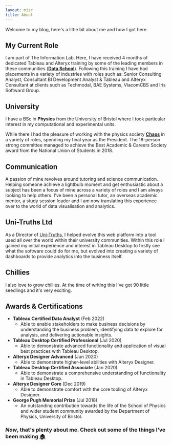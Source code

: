 ```yaml
---
layout: misc
title: About
---
```


Welcome to my blog, here's a little bit about me and how I got here.

## My Current Role

I am part of The Information Lab. Here, I have received 4 months of dedicated Tableau and Alteryx training by some of the leading members in these communities (**[Data School](https://www.thedataschool.co.uk/)**). Following this training I have had placements in a variety of industries with roles such as: Senior Consulting Analyst, Consultant BI Development Analyst & Tableau and Alteryx Consultant at clients such as Techmodal, BAE Systems, ViacomCBS and Iris Softward Group.

## University

I have a BSc in **Physics** from the University of Bristol where I took particular interest in my computational and experimental units.

While there I had the pleasure of working with the physics society **[Chaos](https://www.bristolchaos.com)** in a variety of roles, spending my final year as the President. The 18-person strong committee managed to achieve the Best Academic & Careers Society award from the National Union of Students in 2018.

## Communication

A passion of mine revolves around tutoring and science communication. Helping someone achieve a lightbulb moment and get enthusiastic about a subject has been a focus of mine across a variety of roles and I am always looking to help others. I've been a personal tutor, an overseas academic mentor, a study session leader and I am now translating this experience over to the world of data visualisation and analytics.

## Uni-Truths Ltd

As a Director of [Uni-Truths](https://www.uni-truths.com), I helped evolve this web platform into a tool used all over the world within their university communities. Within this role I gained my initial experience and interest in Tableau Desktop to firstly see what the software could do for me, but evolved into creating a variety of dashboards to provide analytics into the business itself.

## Chillies

I also love to grow chillies. At the time of writing this I've got 90 little seedlings and it's very exciting.

## Awards & Certifications

- **Tableau Certified Data Analyst** (Feb 2022)
  - Able to enable stakeholders to make business decisions by understanding the business problem, identifying data to explore for analysis, and delivering actionable insights.
- **Tableau Desktop Certified Professional** (Jul 2020)
  - Able to demonstrate advanced functionality and application of visual best practices with Tableau Desktop.
- **Alteryx Designer Advanced** (Jun 2020)
  - Able to demonstrate higher-level abilities with Alteryx Designer.
- **Tableau Desktop Certified Associate** (Jan 2020)
  - Able to demonstrate a comprehensive understanding of functionality in Tableau Desktop.
- **Alteryx Designer Core** (Dec 2019)
  - Able to demonstrate comfort with the core tooling of Alteryx Designer.
- **George Pugh Memorial Prize** (Jul 2018)
  - An outstanding contribution towards the life of the School of Physics and wider student community awarded by the Department of Physics, University of Bristol.

### _Now_, that's plenty about me. Check out some of the things I've been making [🏠](https://chrisvizes.github.io/)
